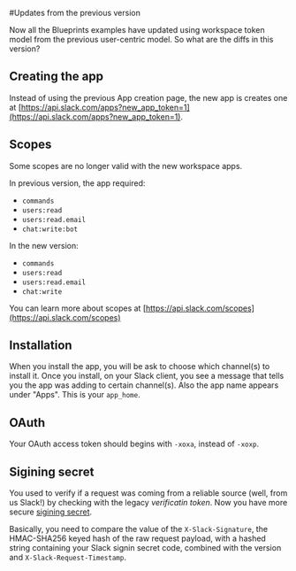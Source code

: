 #Updates from the previous version

Now all the Blueprints examples have updated using workspace token model from the previous user-centric model. So what are the diffs in this version?

## Creating the app

Instead of using the previous App creation page, the new app is creates one at [https://api.slack.com/apps?new_app_token=1](https://api.slack.com/apps?new_app_token=1).

## Scopes

Some scopes are no longer valid with the new workspace apps.

In previous version, the app required:
* `commands`
* `users:read`
* `users:read.email`
* `chat:write:bot`

In the new version:
* `commands`
* `users:read`
* `users:read.email`
* `chat:write`

You can learn more about scopes at [https://api.slack.com/scopes](https://api.slack.com/scopes)

## Installation

When you install the app, you will be ask to choose which channel(s) to install it. Once you install, on your Slack client, you see a message that tells you the app was adding to certain channel(s). Also the app name appears under "Apps". This is your `app_home`.

## OAuth

Your OAuth access token should begins with `-xoxa`, instead of `-xoxp`.

## Sigining secret

You used to verify if a request was coming from a reliable source (well, from us Slack!) by checking with the legacy *verificatin token*. Now you have more secure [sigining secret](https://api.slack.com/docs/verifying-requests-from-slack).

Basically, you need to compare the value of the `X-Slack-Signature`, the HMAC-SHA256 keyed hash of the raw request payload, with a hashed string containing your Slack signin secret code, combined with the version and `X-Slack-Request-Timestamp`. 
